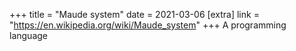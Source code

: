 +++
title = "Maude system"
date = 2021-03-06
[extra]
link = "https://en.wikipedia.org/wiki/Maude_system"
+++
A programming language

